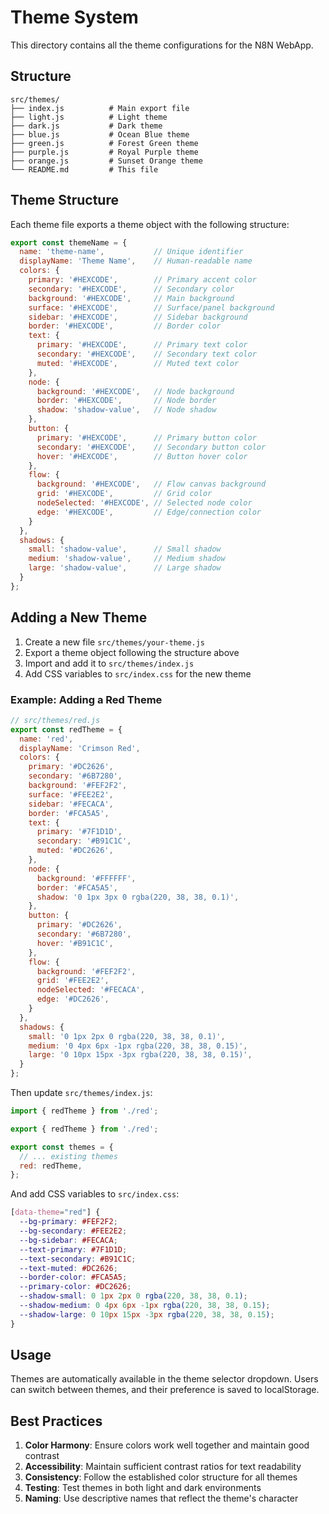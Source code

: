 # Theme System

This directory contains all the theme configurations for the N8N WebApp.

## Structure

```
src/themes/
├── index.js          # Main export file
├── light.js          # Light theme
├── dark.js           # Dark theme
├── blue.js           # Ocean Blue theme
├── green.js          # Forest Green theme
├── purple.js         # Royal Purple theme
├── orange.js         # Sunset Orange theme
└── README.md         # This file
```

## Theme Structure

Each theme file exports a theme object with the following structure:

```javascript
export const themeName = {
  name: 'theme-name',           // Unique identifier
  displayName: 'Theme Name',    // Human-readable name
  colors: {
    primary: '#HEXCODE',        // Primary accent color
    secondary: '#HEXCODE',      // Secondary color
    background: '#HEXCODE',     // Main background
    surface: '#HEXCODE',        // Surface/panel background
    sidebar: '#HEXCODE',        // Sidebar background
    border: '#HEXCODE',         // Border color
    text: {
      primary: '#HEXCODE',      // Primary text color
      secondary: '#HEXCODE',    // Secondary text color
      muted: '#HEXCODE',        // Muted text color
    },
    node: {
      background: '#HEXCODE',   // Node background
      border: '#HEXCODE',       // Node border
      shadow: 'shadow-value',   // Node shadow
    },
    button: {
      primary: '#HEXCODE',      // Primary button color
      secondary: '#HEXCODE',    // Secondary button color
      hover: '#HEXCODE',        // Button hover color
    },
    flow: {
      background: '#HEXCODE',   // Flow canvas background
      grid: '#HEXCODE',         // Grid color
      nodeSelected: '#HEXCODE', // Selected node color
      edge: '#HEXCODE',         // Edge/connection color
    }
  },
  shadows: {
    small: 'shadow-value',      // Small shadow
    medium: 'shadow-value',     // Medium shadow
    large: 'shadow-value',      // Large shadow
  }
};
```

## Adding a New Theme

1. Create a new file `src/themes/your-theme.js`
2. Export a theme object following the structure above
3. Import and add it to `src/themes/index.js`
4. Add CSS variables to `src/index.css` for the new theme

### Example: Adding a Red Theme

```javascript
// src/themes/red.js
export const redTheme = {
  name: 'red',
  displayName: 'Crimson Red',
  colors: {
    primary: '#DC2626',
    secondary: '#6B7280',
    background: '#FEF2F2',
    surface: '#FEE2E2',
    sidebar: '#FECACA',
    border: '#FCA5A5',
    text: {
      primary: '#7F1D1D',
      secondary: '#B91C1C',
      muted: '#DC2626',
    },
    node: {
      background: '#FFFFFF',
      border: '#FCA5A5',
      shadow: '0 1px 3px 0 rgba(220, 38, 38, 0.1)',
    },
    button: {
      primary: '#DC2626',
      secondary: '#6B7280',
      hover: '#B91C1C',
    },
    flow: {
      background: '#FEF2F2',
      grid: '#FEE2E2',
      nodeSelected: '#FECACA',
      edge: '#DC2626',
    }
  },
  shadows: {
    small: '0 1px 2px 0 rgba(220, 38, 38, 0.1)',
    medium: '0 4px 6px -1px rgba(220, 38, 38, 0.15)',
    large: '0 10px 15px -3px rgba(220, 38, 38, 0.15)',
  }
};
```

Then update `src/themes/index.js`:

```javascript
import { redTheme } from './red';

export { redTheme } from './red';

export const themes = {
  // ... existing themes
  red: redTheme,
};
```

And add CSS variables to `src/index.css`:

```css
[data-theme="red"] {
  --bg-primary: #FEF2F2;
  --bg-secondary: #FEE2E2;
  --bg-sidebar: #FECACA;
  --text-primary: #7F1D1D;
  --text-secondary: #B91C1C;
  --text-muted: #DC2626;
  --border-color: #FCA5A5;
  --primary-color: #DC2626;
  --shadow-small: 0 1px 2px 0 rgba(220, 38, 38, 0.1);
  --shadow-medium: 0 4px 6px -1px rgba(220, 38, 38, 0.15);
  --shadow-large: 0 10px 15px -3px rgba(220, 38, 38, 0.15);
}
```

## Usage

Themes are automatically available in the theme selector dropdown. Users can switch between themes, and their preference is saved to localStorage.

## Best Practices

1. **Color Harmony**: Ensure colors work well together and maintain good contrast
2. **Accessibility**: Maintain sufficient contrast ratios for text readability
3. **Consistency**: Follow the established color structure for all themes
4. **Testing**: Test themes in both light and dark environments
5. **Naming**: Use descriptive names that reflect the theme's character 